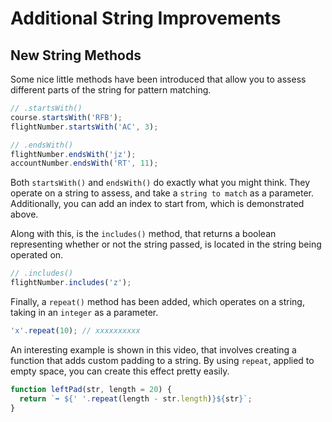 # Additional String Improvements

## New String Methods

Some nice little methods have been introduced that allow you to assess different parts of the string for pattern matching.

``` javascript
// .startsWith()
course.startsWith('RFB');
flightNumber.startsWith('AC', 3);

// .endsWith()
flightNumber.endsWith('jz');
accountNumber.endsWith('RT', 11);
```

Both `startsWith()` and `endsWith()` do exactly what you might think. They operate on a string to assess, and take a `string to match` as a parameter. Additionally, you can add an index to start from, which is demonstrated above.

Along with this, is the `includes()` method, that returns a boolean representing whether or not the string passed, is located in the string being operated on.

``` javascript
// .includes()
flightNumber.includes('z');
```

Finally, a `repeat()` method has been added, which operates on a string, taking in an `integer` as a parameter.

``` javascript
'x'.repeat(10); // xxxxxxxxxx
```

An interesting example is shown in this video, that involves creating a function that adds custom padding to a string. By using `repeat`, applied to empty space, you can create this effect pretty easily.

``` javascript
function leftPad(str, length = 20) {
  return `➡️ ${' '.repeat(length - str.length)}${str}`;
}
```

